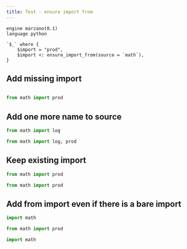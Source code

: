 ```yaml
---
title: Test - ensure import from
---
```


```grit
engine marzano(0.1)
language python

`$_` where {
    $import = "prod",
    $import <: ensure_import_from(source = `math`),
}

```

## Add missing import


```python
```

```python
from math import prod


```

## Add one more name to source

```python
from math import log
```

```python
from math import log, prod
```

## Keep existing import

```python
from math import prod
```

```python
from math import prod
```

## Add from import even if there is a bare import

```python
import math
```

```python
from math import prod

import math
```